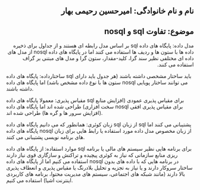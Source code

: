 <h2 dir="rtl">نام و نام خانوادگی: امیرحسین رحیمی بهار</h2>
<h2 dir="rtl">موضوع: تفاوت sql و nosql</h2>
<p dir="rtl">
  مدل داده: پایگاه های داده sql بر اساس مدل رابطه ای هستند و از جداول برای ذخیره داده ها با ستون ها و ردیف ها استفاده می کنند اما در پایگاه های داده nosql از مدل های داده ای مختلفی نظیر سند گرا، کلید-مقدار، ستون گرا و مدل های مبتنی بر گراف استفاده می کنند.

ساختارداده: پایگاه های داده sql باید ساختار مشخصی داشته باشند (هر جدول باید دارای ستون ها با نوع داده مشخص باشد) اما پایگاه های داده nosql می توانند ساختار پویایی داشته باشند.
  
مقیاس پذیری: معمولا پایگاه های داده sql برای مقیاس پذیری عمودی (افزایش منابع سخت افزاری) طراحی شده اند اما پایگاه های داده nosql برای مقیاس پذیری افقی (افزایش سرور ها و گره ها) طراحی شده اند.

زبان کوئری: همانطور که می دانیم پایگاه های داده sql از زبان sql پشتیبانی می کنند اما پایگاه های داده nosql از زبان مخصوص مدل داده مورد استفاده یا رابط هایی برای زبان های برنامه نویسی پشتیبانی می کنند.

موارد استفاده: از پایگاه های داده sql برای برنامه هایی نظیر سیستم های مالی یا برنامه ریزی منابع سازمانی که نیاز به کوئری پیچیده و تراکنش و سازگاری قوی نیاز دارند استفاده می کنیم اما از پایگاه های داده nosql در برنامه هایی که با داده های بدون ساختار سروکار دارند و یا نیاز به تجزیه و تحلیل بلادرنگ یا مقیاس پذیری و انعطاف پذیری بالا دارند (مانند شبکه های اجتماعی، سیستم های مدیریت محتوا، برنامه های کاربردی اینترنت اشیا) استفاده می کنیم.


</p>
